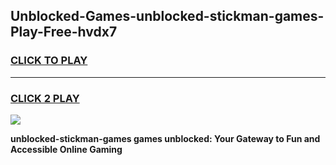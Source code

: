 
## Unblocked-Games-unblocked-stickman-games-Play-Free-hvdx7
<h3>
<a href="https://premium76.site?title=unblocked-stickman-games&ref=18A1">CLICK TO PLAY</a></h3>
<hr>

<h3>
<a href="https://premium76.site?title=unblocked-stickman-games&ref=18A1">CLICK 2 PLAY</a>
  
</h3>

<a href="https://premium76.site?title=unblocked-stickman-games&ref=18A1"><img src="https://clearcache.store/games.png"></a>


**unblocked-stickman-games games unblocked: Your Gateway to Fun and Accessible Online Gaming**
